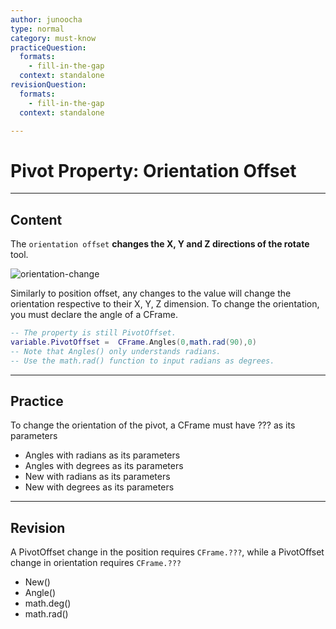 ```yaml
---
author: junoocha
type: normal
category: must-know
practiceQuestion:
  formats:
    - fill-in-the-gap
  context: standalone
revisionQuestion:
  formats:
    - fill-in-the-gap
  context: standalone

---
```


# Pivot Property: Orientation Offset
---

## Content
The `orientation offset` **changes the X, Y and Z directions of the rotate** tool.

![orientation-change](https://img.enkipro.com/b4793c90a9b80333aca16250fed8deed.png)

Similarly to position offset, any changes to the value will change the orientation respective to their X, Y, Z dimension.
To change the orientation, you must declare the angle of a CFrame.

```lua
-- The property is still PivotOffset.
variable.PivotOffset =  CFrame.Angles(0,math.rad(90),0)
-- Note that Angles() only understands radians. 
-- Use the math.rad() function to input radians as degrees.
```
---

## Practice
To change the orientation of the pivot, a CFrame must have ??? as its parameters
- Angles with radians as its parameters
- Angles with degrees as its parameters
- New with radians as its parameters
- New with degrees as its parameters

---

## Revision
A PivotOffset change in the position requires `CFrame.???`, while a PivotOffset change in orientation requires `CFrame.???`

- New()
- Angle()
- math.deg()
- math.rad()